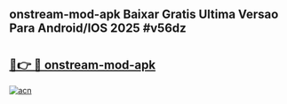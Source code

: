 ## onstream-mod-apk Baixar Gratis Ultima Versao Para Android/IOS 2025 #v56dz

# <h2><a href="https://ainizakaria.my?title=onstream-mod-apk&ref=20M">🔗👉 🔴 onstream-mod-apk</a></h2>

[![acn](https://github.com/user-attachments/assets/0f9c940e-d8b0-45ae-aac7-cd30a18b3e1c)](https://ainizakaria.my?title=onstream-mod-apk&ref=20M)

